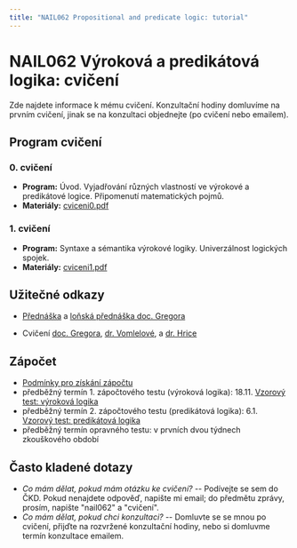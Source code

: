 ```yaml
---
title: "NAIL062 Propositional and predicate logic: tutorial"
---
```


# NAIL062 Výroková a predikátová logika: cvičení

Zde najdete informace k mému cvičení. Konzultační hodiny domluvíme na prvním cvičení, jinak se na konzultaci objednejte (po cvičení nebo emailem).

## Program cvičení


### 0. cvičení

* **Program:** Úvod. Vyjadřování různých vlastností ve výrokové a predikátové logice. Připomenutí matematických pojmů.
* **Materiály:** [cviceni0.pdf](files/cviceni0.pdf)

### 1. cvičení
* **Program:** Syntaxe a sémantika výrokové logiky. Univerzálnost logických spojek.
* **Materiály:** [cviceni1.pdf](files/cviceni1.pdf)


## Užitečné odkazy

* [Přednáška](https://jbulin.github.io/teaching/fall/nail062/) a [loňská přednáška doc. Gregora](http://ktiml.mff.cuni.cz/~gregor/logika/index.html)

* Cvičení [doc. Gregora](http://ktiml.mff.cuni.cz/~gregor/logika2019/cviceni.html), [dr. Vomlelové](http://ktiml.mff.cuni.cz/~marta/logika.html), a [dr. Hrice](http://ktiml.mff.cuni.cz/~hric/vyuka/prikl_vpl.htm)


## Zápočet

* [Podmínky pro získání zápočtu](files/zapocet.txt)
* předběžný termín 1. zápočtového testu (výroková logika): 18.11. [Vzorový test: výroková logika](files/vzorovy-test-vyrokova-logika.pdf)
* předběžný termín 2. zápočtového testu (predikátová logika): 6.1. [Vzorový test: predikátová logika](files/vzorovy-test-predikatova-logika.pdf)
* předběžný termín opravného testu: v prvních dvou týdnech zkouškového období


## Často kladené dotazy

* _Co mám dělat, pokud mám otázku ke cvičení?_ -- Podívejte se sem do ČKD. Pokud nenajdete odpověď, napište mi email; do předmětu zprávy, prosím, napište "nail062" a 
"cvičení".
* _Co mám dělat, pokud chci konzultaci?_ -- Domluvte se se mnou po cvičení, přijďte na rozvržené konzultační hodiny, nebo si domluvme termín konzultace emailem.